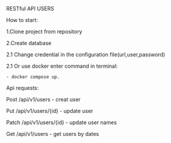 RESTful API USERS

How to start:

1.Clone project from repository

2.Create database

2.1 Change credential in the configuration file(url,user,password)

2.1 Or use docker enter command in terminal:

	- docker compose up.

Api requests:

Post /api/v1/users - creat user

Put /api/v1/users/{id} - update user

Patch /api/v1/users/{id} - update user names

Get /api/v1/users - get users by dates 
